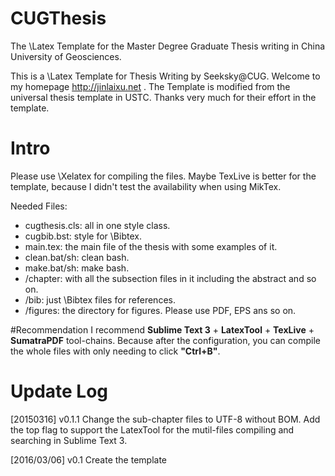 # CUGThesis
The \Latex Template for the Master Degree Graduate Thesis writing in China University of Geosciences.

This is a \Latex Template for Thesis Writing by Seeksky@CUG. Welcome to my homepage http://jinlaixu.net .
The Template is modified from the universal thesis template in USTC. Thanks very much for their effort in the template.  

# Intro
Please use \Xelatex for compiling the files. Maybe TexLive is better for the template, because I didn't test the availability when using MikTex.

Needed Files:
 * cugthesis.cls: all in one style class.
 * cugbib.bst: style for \Bibtex.
 * main.tex: the main file of the thesis with some examples of it.
 * clean.bat/sh: clean bash.
 * make.bat/sh: make bash.
 * /chapter: with all the subsection files in it including the abstract and so on.
 * /bib: just \Bibtex files for references.
 * /figures: the directory for figures. Please use PDF, EPS ans so on.
 
#Recommendation
I recommend **Sublime Text 3** + **LatexTool** + **TexLive** + **SumatraPDF** tool-chains.
Because after the configuration, you can compile the whole files with only needing to click **"Ctrl+B"**.
 
# Update Log
[20150316] v0.1.1
Change the sub-chapter files to UTF-8 without BOM.
Add the top flag to support the LatexTool for the mutil-files compiling and searching in Sublime Text 3.

[2016/03/06] v0.1
Create the template 